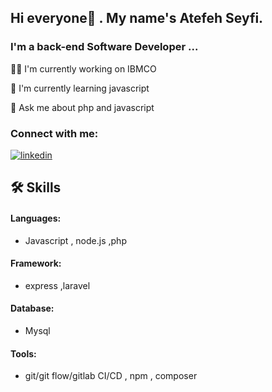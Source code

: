 ## Hi everyone👋 . My name's Atefeh Seyfi.
### I'm a back-end Software Developer ...


👩‍💻 I'm currently working on IBMCO

🧠 I'm currently learning javascript

💬 Ask me about php and javascript

### Connect with me:
[![linkedin](https://img.shields.io/badge/linkedin-0A66C2?style=for-the-badge&logo=linkedin&logoColor=white)](https://www.linkedin.com/in/atefeh-seyfi)

## 🛠 Skills
#### Languages:
* Javascript ,  node.js ,php
#### Framework:
* express ,laravel
#### Database:
* Mysql
#### Tools:
* git/git flow/gitlab CI/CD , npm , composer
